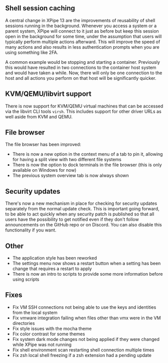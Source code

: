 ## Shell session caching

A central change in XPipe 13 are the improvements of reusability of shell sessions running in the background. Whenever you access a system or a parent system, XPipe will connect to it just as before but keep this session open in the background for some time, under the assumption that users will typically perform multiple actions afterward. This will improve the speed of many actions and also results in less authentication prompts when you are using something like 2FA.

A common example would be stopping and starting a container. Previously this would have resulted in two connections to the container host system and would have taken a while. Now, there will only be one connection to the host and all actions you perform on that host will be significantly quicker.

## KVM/QEMU/libvirt support

There is now support for KVM/QEMU virtual machines that can be accessed via the libvirt CLI tools `virsh`. This includes support for other driver URLs as well aside from KVM and QEMU.

## File browser

The file browser has been improved:

- There is now a new option in the context menu of a tab to pin it, allowing for having a split view with two different file systems
- There is now the option to dock terminals in the file browser (this is only available on Windows for now)
- The previous system overview tab is now always shown

## Security updates

There's now a new mechanism in place for checking for security updates separately from the normal update check. This is important going forward, to be able to act quickly when any security patch is published so that all users have the possibility to get notified even if they don't follow announcements on the GitHub repo or on Discord. You can also disable this functionality if you want.

## Other

- The application style has been reworked
- The settings menu now shows a restart button when a setting has been change that requires a restart to apply
- There is now an intro to scripts to provide some more information before using scripts

## Fixes

- Fix VM SSH connections not being able to use the keys and identities from the local system
- Fix vmware integration failing when files other than vmx were in the VM directories
- Fix style issues with the mocha theme
- Fix color contrast for some themes
- Fix system dark mode changes not being applied if they were changed while XPipe was not running
- Fix shell environment scan restarting shell connection multiple times
- Fix zsh local shell freezing if a zsh extension had a pending update
